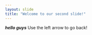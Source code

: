 ```yaml
---
layout: slide
title: "Welcome to our second slide!"
---
```

<i><b>hello guys</i></b>
Use the left arrow to go back!
